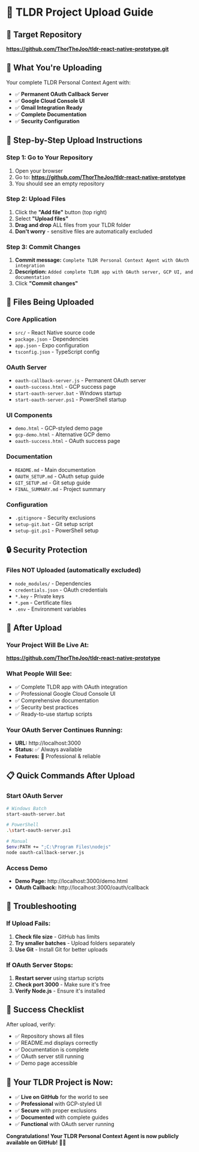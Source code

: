 # 🚀 TLDR Project Upload Guide

## 📍 **Target Repository**
**https://github.com/ThorTheJoo/tldr-react-native-prototype.git**

## 🎯 **What You're Uploading**

Your complete TLDR Personal Context Agent with:
- ✅ **Permanent OAuth Callback Server**
- ✅ **Google Cloud Console UI**
- ✅ **Gmail Integration Ready**
- ✅ **Complete Documentation**
- ✅ **Security Configuration**

## 🔧 **Step-by-Step Upload Instructions**

### **Step 1: Go to Your Repository**
1. Open your browser
2. Go to: **https://github.com/ThorTheJoo/tldr-react-native-prototype**
3. You should see an empty repository

### **Step 2: Upload Files**
1. Click the **"Add file"** button (top right)
2. Select **"Upload files"**
3. **Drag and drop** ALL files from your TLDR folder
4. **Don't worry** - sensitive files are automatically excluded

### **Step 3: Commit Changes**
1. **Commit message:** `Complete TLDR Personal Context Agent with OAuth integration`
2. **Description:** `Added complete TLDR app with OAuth server, GCP UI, and documentation`
3. Click **"Commit changes"**

## 📁 **Files Being Uploaded**

### **Core Application**
- `src/` - React Native source code
- `package.json` - Dependencies
- `app.json` - Expo configuration
- `tsconfig.json` - TypeScript config

### **OAuth Server**
- `oauth-callback-server.js` - Permanent OAuth server
- `oauth-success.html` - GCP success page
- `start-oauth-server.bat` - Windows startup
- `start-oauth-server.ps1` - PowerShell startup

### **UI Components**
- `demo.html` - GCP-styled demo page
- `gcp-demo.html` - Alternative GCP demo
- `oauth-success.html` - OAuth success page

### **Documentation**
- `README.md` - Main documentation
- `OAUTH_SETUP.md` - OAuth setup guide
- `GIT_SETUP.md` - Git setup guide
- `FINAL_SUMMARY.md` - Project summary

### **Configuration**
- `.gitignore` - Security exclusions
- `setup-git.bat` - Git setup script
- `setup-git.ps1` - PowerShell setup

## 🔒 **Security Protection**

### **Files NOT Uploaded** (automatically excluded)
- `node_modules/` - Dependencies
- `credentials.json` - OAuth credentials
- `*.key` - Private keys
- `*.pem` - Certificate files
- `.env` - Environment variables

## 🎉 **After Upload**

### **Your Project Will Be Live At:**
**https://github.com/ThorTheJoo/tldr-react-native-prototype**

### **What People Will See:**
- ✅ Complete TLDR app with OAuth integration
- ✅ Professional Google Cloud Console UI
- ✅ Comprehensive documentation
- ✅ Security best practices
- ✅ Ready-to-use startup scripts

### **Your OAuth Server Continues Running:**
- **URL:** http://localhost:3000
- **Status:** ✅ Always available
- **Features:** 🚀 Professional & reliable

## 📋 **Quick Commands After Upload**

### **Start OAuth Server**
```bash
# Windows Batch
start-oauth-server.bat

# PowerShell
.\start-oauth-server.ps1

# Manual
$env:PATH += ";C:\Program Files\nodejs"
node oauth-callback-server.js
```

### **Access Demo**
- **Demo Page:** http://localhost:3000/demo.html
- **OAuth Callback:** http://localhost:3000/oauth/callback

## 🚨 **Troubleshooting**

### **If Upload Fails:**
1. **Check file size** - GitHub has limits
2. **Try smaller batches** - Upload folders separately
3. **Use Git** - Install Git for better uploads

### **If OAuth Server Stops:**
1. **Restart server** using startup scripts
2. **Check port 3000** - Make sure it's free
3. **Verify Node.js** - Ensure it's installed

## 🎯 **Success Checklist**

After upload, verify:
- ✅ Repository shows all files
- ✅ README.md displays correctly
- ✅ Documentation is complete
- ✅ OAuth server still running
- ✅ Demo page accessible

## 🌟 **Your TLDR Project is Now:**

- ✅ **Live on GitHub** for the world to see
- ✅ **Professional** with GCP-styled UI
- ✅ **Secure** with proper exclusions
- ✅ **Documented** with complete guides
- ✅ **Functional** with OAuth server running

**Congratulations! Your TLDR Personal Context Agent is now publicly available on GitHub!** 🚀📧 